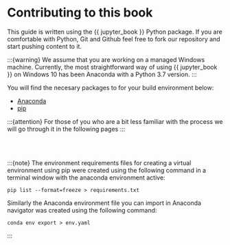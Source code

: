 # Contributing to this book
This guide is written using the {{ jupyter_book }} Python package.
If you are comfortable with Python, Git and Github feel free to fork our repository and start pushing content to it.  

:::{warning}
We assume that you are working on a managed Windows machine. Currently, the most straightforward way of using  {{ jupyter_book }} on Windows 10 has been Anaconda with a Python 3.7 version.
:::


You will find the necesary packages to for your build environment below:

* <a href="../required_packages/env.yml" download>Anaconda</a>
* <a href="../required_packages/requirements.txt" download>pip</a>


:::{attention}
For those of you who are a bit less familiar with the process we will go through it in the following pages
:::

<br>
<br>

:::{note}
The environment requirements files for creating a virtual environment using pip were created using the following command in a terminal window with the anaconda environment active:
```
pip list --format=freeze > requirements.txt
```
Similarly the Anaconda environment file you can import in Anaconda navigator was created using the following command:
```
conda env export > env.yaml
```
:::